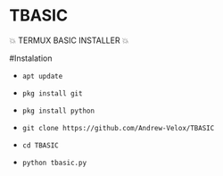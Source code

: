 # TBASIC
💥 TERMUX BASIC INSTALLER 💥


#Instalation

- `apt update`

- `pkg install git`

- `pkg install python`

- `git clone https://github.com/Andrew-Velox/TBASIC`

- `cd TBASIC`

- `python tbasic.py`
